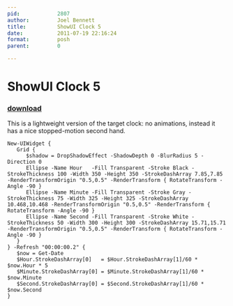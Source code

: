 ```yaml
---
pid:            2807
author:         Joel Bennett
title:          ShowUI Clock 5
date:           2011-07-19 22:16:24
format:         posh
parent:         0

---
```


# ShowUI Clock 5

### [download](Scripts\2807.ps1)

This is a lightweight version of the target clock: no animations, instead it has a nice stopped-motion second hand.

```posh
New-UIWidget { 
   Grid {
      $shadow = DropShadowEffect -ShadowDepth 0 -BlurRadius 5 -Direction 0
      Ellipse -Name Hour   -Fill Transparent -Stroke Black -StrokeThickness 100 -Width 350 -Height 350 -StrokeDashArray 7.85,7.85 -RenderTransformOrigin "0.5,0.5" -RenderTransform { RotateTransform -Angle -90 }
      Ellipse -Name Minute -Fill Transparent -Stroke Gray -StrokeThickness 75 -Width 325 -Height 325 -StrokeDashArray 10.468,10.468 -RenderTransformOrigin "0.5,0.5" -RenderTransform { RotateTransform -Angle -90 }
      Ellipse -Name Second -Fill Transparent -Stroke White -StrokeThickness 50 -Width 300 -Height 300 -StrokeDashArray 15.71,15.71 -RenderTransformOrigin "0.5,0.5" -RenderTransform { RotateTransform -Angle -90 }
   }
} -Refresh "00:00:00.2" { 
   $now = Get-Date
   $Hour.StrokeDashArray[0]   = $Hour.StrokeDashArray[1]/60 * $now.Hour * 5
   $Minute.StrokeDashArray[0] = $Minute.StrokeDashArray[1]/60 * $now.Minute
   $Second.StrokeDashArray[0] = $Second.StrokeDashArray[1]/60 * $now.Second
}


```
